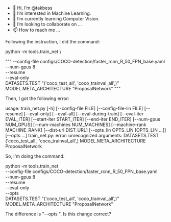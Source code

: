 - 👋 Hi, I’m @takbess
- 👀 I’m interested in Machine Learning.
- 🌱 I’m currently learning Computer Vision.
- 💞️ I’m looking to collaborate on ...
- 📫 How to reach me ...

<!---
takbess/takbess is a ✨ special ✨ repository because its `README.md` (this file) appears on your GitHub profile.
You can click the Preview link to take a look at your changes.
--->


Following the instruction, I did the command:

python -m tools.train_net \

"""
    --config-file configs/COCO-detection/faster_rcnn_R_50_FPN_base.yaml \
    --num-gpus 8 \
    --resume \
    --eval-only \
    DATASETS.TEST "('coco_test_all', 'coco_trainval_all',)" \
    MODEL.META_ARCHITECTURE "ProposalNetwork"
"""

Then, I got the following error:

usage: train_net.py [-h] [--config-file FILE] [--config-file-lin FILE] [--resume] [--eval-only]
                    [--eval-all] [--eval-during-train] [--eval-iter EVAL_ITER] [--start-iter START_ITER]
                    [--end-iter END_ITER] [--num-gpus NUM_GPUS] [--num-machines NUM_MACHINES]
                    [--machine-rank MACHINE_RANK] [--dist-url DIST_URL]
                    [--opts_lin OPTS_LIN [OPTS_LIN ...]] [--opts ...]
train_net.py: error: unrecognized arguments: DATASETS.TEST ('coco_test_all', 'coco_trainval_all',) MODEL.META_ARCHITECTURE ProposalNetwork

So, I'm doing the command:

python -m tools.train_net \
    --config-file configs/COCO-detection/faster_rcnn_R_50_FPN_base.yaml \
    --num-gpus 8 \
    --resume \
    --eval-only \
   --opts \
    DATASETS.TEST "('coco_test_all', 'coco_trainval_all',)" \
    MODEL.META_ARCHITECTURE "ProposalNetwork"

The difference is "--opts \".
Is this change correct?
